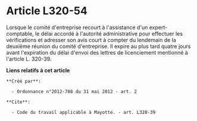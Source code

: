 # Article L320-54

Lorsque le comité d'entreprise recourt à l'assistance d'un expert-comptable, le délai accordé à l'autorité administrative
pour effectuer les vérifications et adresser son avis court à compter du lendemain de la deuxième réunion du comité
d'entreprise. Il expire au plus tard quatre jours avant l'expiration du délai d'envoi des lettres de licenciement mentionné à
l'article L. 320-39.

**Liens relatifs à cet article**

	**Créé par**:

	  - Ordonnance n°2012-788 du 31 mai 2012 - art. 2

	**Cite**:

	  - Code du travail applicable à Mayotte. - art. L320-39
